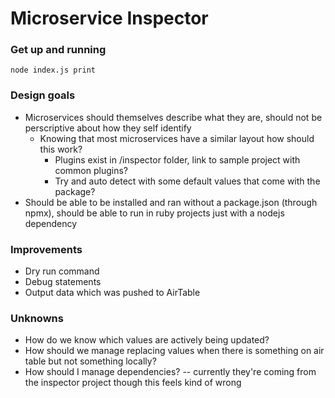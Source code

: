 # Microservice Inspector

### Get up and running

`node index.js print`

### Design goals
- Microservices should themselves describe what they are, should not be perscriptive about how they self identify
  - Knowing that most microservices have a similar layout how should this work?
    - Plugins exist in /inspector folder, link to sample project with common plugins?
    - Try and auto detect with some default values that come with the package?
- Should be able to be installed and ran without a package.json (through npmx), should be able to run in ruby projects just with a nodejs dependency

### Improvements
- Dry run command
- Debug statements
- Output data which was pushed to AirTable

### Unknowns
- How do we know which values are actively being updated?
- How should we manage replacing values when there is something on air table but not something locally?
- How should I manage dependencies? -- currently they're coming from the inspector project though this feels kind of wrong
